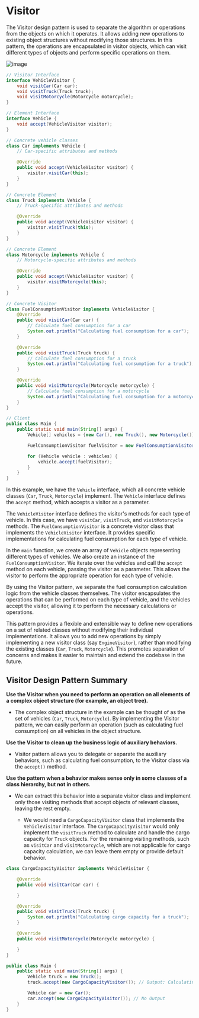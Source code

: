 # Visitor
The Visitor design pattern is used to separate the algorithm or operations from the objects on which it operates. It allows adding new operations to existing object structures without modifying those structures. In this pattern, the operations are encapsulated in visitor objects, which can visit different types of objects and perform specific operations on them.

![image](https://github.com/boushphong/Design-Patterns/assets/59940078/5d8c3798-a83b-4ada-a33b-e254e424ff01)

```java
// Visitor Interface
interface VehicleVisitor {
    void visitCar(Car car);
    void visitTruck(Truck truck);
    void visitMotorcycle(Motorcycle motorcycle);
}

// Element Interface
interface Vehicle {
    void accept(VehicleVisitor visitor);
}

// Concrete vehicle classes
class Car implements Vehicle {
    // Car-specific attributes and methods

    @Override
    public void accept(VehicleVisitor visitor) {
        visitor.visitCar(this);
    }
}

// Concrete Element
class Truck implements Vehicle {
    // Truck-specific attributes and methods

    @Override
    public void accept(VehicleVisitor visitor) {
        visitor.visitTruck(this);
    }
}

// Concrete Element
class Motorcycle implements Vehicle {
    // Motorcycle-specific attributes and methods

    @Override
    public void accept(VehicleVisitor visitor) {
        visitor.visitMotorcycle(this);
    }
}

// Concrete Visitor
class FuelConsumptionVisitor implements VehicleVisitor {
    @Override
    public void visitCar(Car car) {
        // Calculate fuel consumption for a car
        System.out.println("Calculating fuel consumption for a car");
    }

    @Override
    public void visitTruck(Truck truck) {
        // Calculate fuel consumption for a truck
        System.out.println("Calculating fuel consumption for a truck");
    }

    @Override
    public void visitMotorcycle(Motorcycle motorcycle) {
        // Calculate fuel consumption for a motorcycle
        System.out.println("Calculating fuel consumption for a motorcycle");
    }
}

// Client
public class Main {
    public static void main(String[] args) {
        Vehicle[] vehicles = {new Car(), new Truck(), new Motorcycle()};

        FuelConsumptionVisitor fuelVisitor = new FuelConsumptionVisitor();

        for (Vehicle vehicle : vehicles) {
            vehicle.accept(fuelVisitor);
        }
    }
}
```

In this example, we have the `Vehicle` interface, which all concrete vehicle classes (`Car`, `Truck`, `Motorcycle`) implement. The `Vehicle` interface defines the `accept` method, which accepts a visitor as a parameter.

The `VehicleVisitor` interface defines the visitor's methods for each type of vehicle. In this case, we have `visitCar`, `visitTruck`, and `visitMotorcycle` methods. The `FuelConsumptionVisitor` is a concrete visitor class that implements the `VehicleVisitor` interface. It provides specific implementations for calculating fuel consumption for each type of vehicle.

In the `main` function, we create an array of `Vehicle` objects representing different types of vehicles. We also create an instance of the `FuelConsumptionVisitor`. We iterate over the vehicles and call the `accept` method on each vehicle, passing the visitor as a parameter. This allows the visitor to perform the appropriate operation for each type of vehicle.

By using the Visitor pattern, we separate the fuel consumption calculation logic from the vehicle classes themselves. The visitor encapsulates the operations that can be performed on each type of vehicle, and the vehicles accept the visitor, allowing it to perform the necessary calculations or operations.

This pattern provides a flexible and extensible way to define new operations on a set of related classes without modifying their individual implementations. It allows you to add new operations by simply implementing a new visitor class (say `EngineVisitor`), rather than modifying the existing classes (`Car`, `Truck`, `Motorcycle`). This promotes separation of concerns and makes it easier to maintain and extend the codebase in the future.

## Visitor Design Pattern Summary
**Use the Visitor when you need to perform an operation on all elements of a complex object structure (for example, an object tree).**

- The complex object structure in the example can be thought of as the set of vehicles (`Car`, `Truck`, `Motorcycle`). By implementing the Visitor pattern, we can easily perform an operation (such as calculating fuel consumption) on all vehicles in the object structure. 

**Use the Visitor to clean up the business logic of auxiliary behaviors.**

- Visitor pattern allows you to delegate or separate the auxiliary behaviors, such as calculating fuel consumption, to the Visitor class via the `accept()` method.

**Use the pattern when a behavior makes sense only in some classes of a class hierarchy, but not in others.**

- We can extract this behavior into a separate visitor class and implement only those visiting methods that accept objects of relevant classes, leaving the rest empty.

  - We would need a `CargoCapacityVisitor` class that implements the `VehicleVisitor` interface. The `CargoCapacityVisitor` would only implement the `visitTruck` method to calculate and handle the cargo capacity for `Truck` objects. For the remaining visiting methods, such as `visitCar` and `visitMotorcycle`, which are not applicable for cargo capacity calculation, we can leave them empty or provide default behavior.

```java
class CargoCapacityVisitor implements VehicleVisitor {

    @Override
    public void visitCar(Car car) {

    }

    @Override
    public void visitTruck(Truck truck) {
        System.out.println("Calculating cargo capacity for a truck");
    }

    @Override
    public void visitMotorcycle(Motorcycle motorcycle) {

    }
}
```

```java
public class Main {
    public static void main(String[] args) {
        Vehicle truck = new Truck();
        truck.accept(new CargoCapacityVisitor()); // Output: Calculating cargo capacity for a truck

        Vehicle car = new Car();
        car.accept(new CargoCapacityVisitor()); // No Output
    }
}
```
